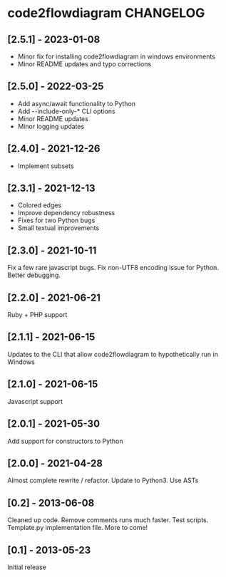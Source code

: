 # code2flowdiagram CHANGELOG

## [2.5.1] - 2023-01-08

- Minor fix for installing code2flowdiagram in windows environments
- Minor README updates and typo corrections

## [2.5.0] - 2022-03-25

- Add async/await functionality to Python
- Add --include-only-\* CLI options
- Minor README updates
- Minor logging updates

## [2.4.0] - 2021-12-26

- Implement subsets

## [2.3.1] - 2021-12-13

- Colored edges
- Improve dependency robustness
- Fixes for two Python bugs
- Small textual improvements

## [2.3.0] - 2021-10-11

Fix a few rare javascript bugs. Fix non-UTF8 encoding issue for Python. Better debugging.

## [2.2.0] - 2021-06-21

Ruby + PHP support

## [2.1.1] - 2021-06-15

Updates to the CLI that allow code2flowdiagram to hypothetically run in Windows

## [2.1.0] - 2021-06-15

Javascript support

## [2.0.1] - 2021-05-30

Add support for constructors to Python

## [2.0.0] - 2021-04-28

Almost complete rewrite / refactor. Update to Python3. Use ASTs

## [0.2] - 2013-06-08

Cleaned up code. Remove comments runs much faster. Test scripts. Template.py implementation file. More to come!

## [0.1] - 2013-05-23

Initial release
